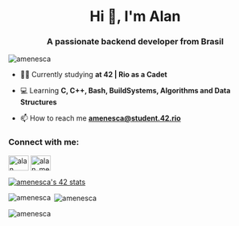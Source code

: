 <h1 align="center">Hi 👋, I'm Alan</h1>
<h3 align="center">A passionate backend developer from Brasil</h3>

<p align="left"> <img src="https://komarev.com/ghpvc/?username=amenesca&label=Profile%20views&color=0e75b6&style=flat" alt="amenesca" /> </p>

- 👨‍💻 Currently studying **at 42 | Rio as a Cadet**

- 💻 Learning **C, C++, Bash, BuildSystems, Algorithms and Data Structures**

- 📫 How to reach me **amenesca@student.42.rio**

<h3 align="left">Connect with me:</h3>
<p align="left">
<a href="https://linkedin.com/in/alan menescal cáceres" target="blank"><img align="center" src="https://raw.githubusercontent.com/rahuldkjain/github-profile-readme-generator/master/src/images/icons/Social/linked-in-alt.svg" alt="alan menescal cáceres" height="30" width="40" /></a>
<a href="https://instagram.com/alan_menescal" target="blank"><img align="center" src="https://raw.githubusercontent.com/rahuldkjain/github-profile-readme-generator/master/src/images/icons/Social/instagram.svg" alt="alan_menescal" height="30" width="40" /></a>
</p>

[![amenesca's 42 stats](https://badge42.vercel.app/api/v2/cl4mzk6kp001109i3vjrywrb2/stats?cursusId=21&coalitionId=undefined)](https://github.com/JaeSeoKim/badge42)

<p><img align="left" src="https://github-readme-stats.vercel.app/api/top-langs?username=amenesca&show_icons=true&locale=en&layout=compact" alt="amenesca" /></p>

<p>&nbsp;<img align="center" src="https://github-readme-stats.vercel.app/api?username=amenesca&show_icons=true&locale=en" alt="amenesca" /></p>

<p><img align="center" src="https://github-readme-streak-stats.herokuapp.com/?user=amenesca&" alt="amenesca" /></p>
